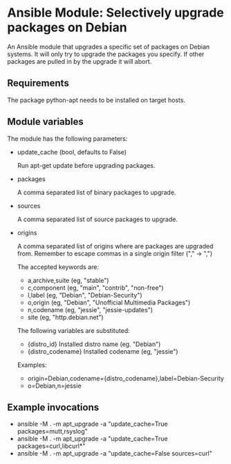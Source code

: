 # Ansible Module: Selectively upgrade packages on Debian

An Ansible module that upgrades a specific set of packages on Debian systems.
It will only try to upgrade the packages you specify. If other packages are
pulled in by the upgrade it will abort.

## Requirements

The package python-apt needs to be installed on target hosts.

## Module variables

The module has the following parameters:

- update_cache (bool, defaults to False)

  Run apt-get update before upgrading packages.

- packages

  A comma separated list of binary packages to upgrade.

- sources

  A comma separated list of source packages to upgrade.

- origins

  A comma separated list of origins where are packages are upgraded from.
  Remember to escape commas in a single origin filter ("," -> "\,")

  The accepted keywords are:
  - a,archive,suite (eg, "stable")
  - c,component     (eg, "main", "contrib", "non-free")
  - l,label         (eg, "Debian", "Debian-Security")
  - o,origin        (eg, "Debian", "Unofficial Multimedia Packages")
  - n,codename      (eg, "jessie", "jessie-updates")
  - site            (eg, "http.debian.net")

  The following variables are substituted:
  - {distro_id}        Installed distro name (eg. "Debian")
  - {distro_codename}  Installed codename (eg, "jessie")

  Examples:
  - origin=Debian\,codename={distro_codename}\,label=Debian-Security
  - o=Debian\,n=jessie

## Example invocations

- ansible -M . -m apt_upgrade -a "update_cache=True packages=mutt,rsyslog"
- ansible -M . -m apt_upgrade -a "update_cache=True packages=curl,libcurl*"
- ansible -M . -m apt_upgrade -a "update_cache=False sources=curl"
